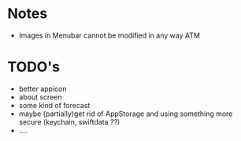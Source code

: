 #  Notes
* Images in Menubar cannot be modified in any way ATM

# TODO's

* better appicon
* about screen
* some kind of forecast
* maybe (partially)get rid of AppStorage and using something more secure (keychain, swiftdata ??)
* ....
